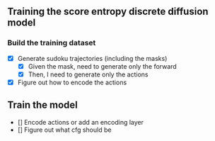## Training the score entropy discrete diffusion model

### Build the training dataset
- [X] Generate sudoku trajectories (including the masks)
    - [X] Given the mask, need to generate only the forward
    - [X] Then, I need to generate only the actions 
- [X] Figure out how to encode the actions  

## Train the model
- [] Encode actions or add an encoding layer
- [] Figure out what cfg should be 